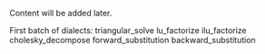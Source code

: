 Content will be added later.

First batch of dialects:
triangular_solve
lu_factorize
ilu_factorize
cholesky_decompose
forward_substitution
backward_substitution
